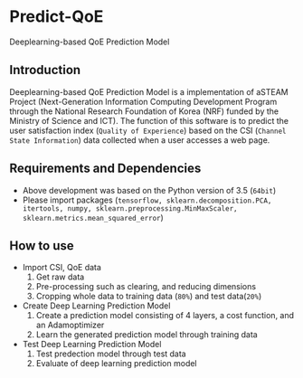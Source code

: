 # Predict-QoE
Deeplearning-based QoE Prediction Model

## Introduction

Deeplearning-based QoE Prediction Model is a implementation of aSTEAM Project (Next-Generation Information Computing Development Program through the National Research Foundation of Korea (NRF) funded by the Ministry of Science and ICT). The function of this software is to predict the user satisfaction index (`Quality of Experience`) based on the CSI (`Channel State Information`) data collected when a user accesses a web page.

## Requirements and Dependencies
* Above development was based on the Python version of 3.5 (`64bit`)
* Please import packages (`tensorflow, sklearn.decomposition.PCA, itertools, numpy, sklearn.preprocessing.MinMaxScaler, sklearn.metrics.mean_squared_error`)

## How to use
* Import CSI, QoE data
  1. Get raw data
  2. Pre-processing such as clearing, and reducing dimensions
  3. Cropping whole data to training data (`80%`) and test data(`20%`)
* Create Deep Learning Prediction Model
  1. Create a prediction model consisting of 4 layers, a cost function, and an Adamoptimizer
  2. Learn the generated prediction model through training data
* Test Deep Learning Prediction Model
  1. Test predection model through test data
  2. Evaluate of deep learning prediction model
